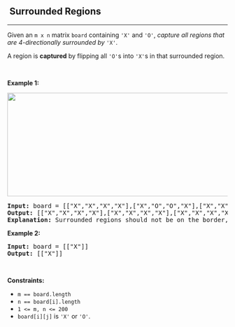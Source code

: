 <h2>  Surrounded Regions</h2><hr><div><p>Given an <code>m x n</code> matrix <code>board</code> containing <code>'X'</code> and <code>'O'</code>, <em>capture all regions that are 4-directionally&nbsp;surrounded by</em> <code>'X'</code>.</p>

<p>A region is <strong>captured</strong> by flipping all <code>'O'</code>s into <code>'X'</code>s in that surrounded region.</p>

<p>&nbsp;</p>
<p><strong>Example 1:</strong></p>
<img alt="" src="https://assets.leetcode.com/uploads/2021/02/19/xogrid.jpg" style="width: 550px; height: 237px;">
<pre><strong>Input:</strong> board = [["X","X","X","X"],["X","O","O","X"],["X","X","O","X"],["X","O","X","X"]]
<strong>Output:</strong> [["X","X","X","X"],["X","X","X","X"],["X","X","X","X"],["X","O","X","X"]]
<strong>Explanation:</strong> Surrounded regions should not be on the border, which means that any 'O' on the border of the board are not flipped to 'X'. Any 'O' that is not on the border and it is not connected to an 'O' on the border will be flipped to 'X'. Two cells are connected if they are adjacent cells connected horizontally or vertically.
</pre>

<p><strong>Example 2:</strong></p>

<pre><strong>Input:</strong> board = [["X"]]
<strong>Output:</strong> [["X"]]
</pre>

<p>&nbsp;</p>
<p><strong>Constraints:</strong></p>

<ul>
	<li><code>m == board.length</code></li>
	<li><code>n == board[i].length</code></li>
	<li><code>1 &lt;= m, n &lt;= 200</code></li>
	<li><code>board[i][j]</code> is <code>'X'</code> or <code>'O'</code>.</li>
</ul>
</div>
